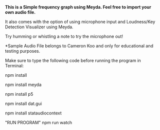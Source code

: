 <b> This is a Simple frequency graph using Meyda. Feel free to import your own audio file. </b>

It also comes with the option of using microphone input and Loudness/Key Detection Visualizer using Meyda.

Try humming or whistling a note to try the microphone out!

*Sample Audio File belongs to Cameron Koo and only for educational and testing purposes.

Make sure to type the following code before running the program in Terminal:

npm install

npm install meyda

npm install p5

npm install dat.gui

npm install stataudiocontext

"RUN PROGRAM" npm run watch
